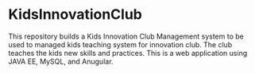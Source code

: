 # KidsInnovationClub

This repository builds a Kids Innovation Club Management system to be used to managed kids teaching system for innovation club. The club teaches the kids new skills and practices. This is a web application using JAVA EE, MySQL, and Anugular.

